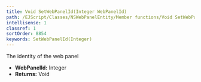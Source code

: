 ```yaml
---
title: Void SetWebPanelId(Integer WebPanelId)
path: /EJScript/Classes/NSWebPanelEntity/Member functions/Void SetWebPanelId(Integer p_0)
intellisense: 1
classref: 1
sortOrder: 8854
keywords: SetWebPanelId(Integer)
---
```



The identity of the web panel



* **WebPanelId:** Integer
* **Returns:** Void


